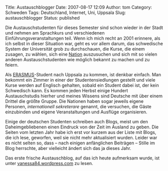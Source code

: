 Title: Austauschblogger
Date: 2007-08-17 12:09
Author: tom
Category: Schweden
Tags: Deutschland, Internet, Uni, Uppsala
Slug: austauschblogger
Status: published

Die Austauschstudenten für dieses Semester sind schon wieder in der
Stadt und nehmen am Sprachkurs und verschiedenen
Einführungsveranstaltungen teil. Wenn ich mich recht an 2001 erinnere,
als ich selbst in dieser Situation war, geht es vor allem darum, das
schwedische System der Universität grob zu durchschauen, die Kurse, die
einem zusagen, zu wählen, sich eine
[Nation](http://www.fiket.de/2006/11/05/wort-der-woche-studentnation/)
auszusuchen und sich mit so vielen anderen Austauschstudenten wie
möglich bekannt zu machen und zu feiern.

Als [ERASMUS](http://de.wikipedia.org/wiki/ERASMUS)-Student nach Uppsala
zu kommen, ist denkbar einfach. Man bekommt ein Zimmer in einer der
Studentensiedlungen gestellt und viele Kurse werden auf Englisch
gehalten, sobald ein Student dabei ist, der kein Schwedisch kann. Es
kommen jeden Herbst einige Hundert Austauschstudis hierher und meines
Wissens sind Deutsche mit über einem Drittel die größte Gruppe. Die
Nationen haben sogar jeweils eigene Personen, *internationell
sekreterare* genannt, die versuchen, die Gäste einzubinden und eigene
Veranstaltungen und Ausflüge organisieren.

Einige der deutschen Studenten schreiben auch Blogs, meist um den
Daheimgebliebenen einen Eindruck von der Zeit im Ausland zu geben. Die
Seiten vom letzten Jahr habe ich erst vor kurzem aus der Liste mit
Blogs, die ich lese, geworfen, weil sie nicht mehr aktualisiert wurden.
Leider war es nicht selten so, dass – nach einigen anfänglichen
Beiträgen – Stille im Blog herrschte, aber vielleicht ändert sich das ja
dieses Jahr.

Das erste frische Austauschblog, auf das ich heute aufmerksam wurde, ist
unter [vanessa84.wordpress.com](http://vanessa84.wordpress.com/) zu
lesen.

